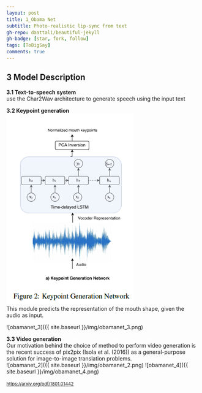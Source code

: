 ```yaml
---
layout: post
title: 1_Obama Net
subtitle: Photo-realistic lip-sync from text
gh-repo: daattali/beautiful-jekyll
gh-badge: [star, fork, follow]
tags: [ToBigSay]
comments: true
---
```


## 3 Model Description

**3.1 Text-to-speech system**    
use the Char2Wav architecture to generate speech using the input text


**3.2 Keypoint generation**    
![obamanet_1](/img/obamanet_1.png)    
This module predicts the representation of the mouth shape, given the audio as input.    

![obamanet_3]({{ site.baseurl }}/img/obamanet_3.png)


**3.3 Video generation**    
Our motivation behind the choice of method to perform video generation is the recent success of pix2pix (Isola et al. (2016)) as a general-purpose solution for image-to-image translation problems.    
![obamanet_2]({{ site.baseurl }}/img/obamanet_2.png)
![obamanet_4]({{ site.baseurl }}/img/obamanet_4.png)



<small> https://arxiv.org/pdf/1801.01442 </small>
